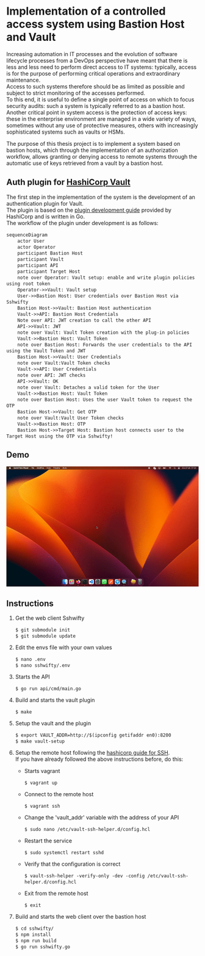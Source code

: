 # Implementation of a controlled access system using Bastion Host and Vault
Increasing automation in IT processes and the evolution of software lifecycle processes from a DevOps perspective have meant that there is less and less need to perform direct access to IT systems: typically, access is for the purpose of performing critical operations and extraordinary maintenance.  
Access to such systems therefore should be as limited as possible and subject to strict monitoring of the accesses performed.  
To this end, it is useful to define a single point of access on which to focus security audits: such a system is typically referred to as a bastion host.  
Another critical point in system access is the protection of access keys: these in the enterprise environment are managed in a wide variety of ways, sometimes without any use of protective measures, others with increasingly sophisticated systems such as vaults or HSMs.

The purpose of this thesis project is to implement a system based on bastion hosts, which through the implementation of an authorization workflow, allows granting or denying access to remote systems through the automatic use of keys retrieved from a vault by a bastion host.

## Auth plugin for [HashiCorp Vault](https://www.vaultproject.io/)
The first step in the implementation of the system is the development of an authentication plugin for Vault.  
The plugin is based on the [plugin development guide](https://www.vaultproject.io/docs/internals/plugins.html) provided by HashiCorp and is written in Go.  
The workflow of the plugin under development is as follows:
```mermaid
sequenceDiagram
    actor User
    actor Operator
    participant Bastion Host
    participant Vault
    participant API
    participant Target Host
    note over Operator: Vault setup: enable and write plugin policies using root token
    Operator->>Vault: Vault setup
    User->>Bastion Host: User credentials over Bastion Host via Sshwifty
    Bastion Host->>Vault: Bastion Host authentication
    Vault->>API: Bastion Host Credentials
    Note over API: JWT creation to call the other API
    API->>Vault: JWT 
    note over Vault: Vault Token creation with the plug-in policies
    Vault->>Bastion Host: Vault Token 
    note over Bastion Host: Forwards the user credentials to the API using the Vault Token and JWT
    Bastion Host->>Vault: User Credentials
    note over Vault:Vault Token checks
    Vault->>API: User Credentials
    note over API: JWT checks
    API->>Vault: OK
    note over Vault: Detaches a valid token for the User
    Vault->>Bastion Host: Vault Token
    note over Bastion Host: Uses the user Vault token to request the OTP
    Bastion Host->>Vault: Get OTP
    note over Vault:Vault User Token checks
    Vault->>Bastion Host: OTP
    Bastion Host->>Target Host: Bastion host connects user to the Target Host using the OTP via Sshwifty!

```

## Demo
![](./demo.gif)

## Instructions
1. Get the web client Sshwifty
    ```
    $ git submodule init
    $ git submodule update
    ```

2. Edit the envs file with your own values
    ```
    $ nano .env
    $ nano sshwifty/.env
    ```

3. Starts the API
    ```
    $ go run api/cmd/main.go
    ```

4. Build and starts the vault plugin
    ```
    $ make
    ```

5. Setup the vault and the plugin
    ```
    $ export VAULT_ADDR=http://$(ipconfig getifaddr en0):8200
    $ make vault-setup
    ```

6. Setup the remote host following the [hashicorp guide for SSH](https://learn.hashicorp.com/tutorials/vault/ssh-otp?in=vault/secrets-management).  
If you have already followed the above instructions before, do this:
    - Starts vagrant
        ```
        $ vagrant up
        ```

    - Connect to the remote host
        ```
        $ vagrant ssh
        ```

    - Change the 'vault_addr' variable with the address of your API
        ```
        $ sudo nano /etc/vault-ssh-helper.d/config.hcl
        ```

    - Restart the service
        ```
        $ sudo systemctl restart sshd
        ```

    - Verify that the configuration is correct

        ```
        $ vault-ssh-helper -verify-only -dev -config /etc/vault-ssh-helper.d/config.hcl
        ```
        
    - Exit from the remote host
        ```
        $ exit
        ```

7. Build and starts the web client over the bastion host
    ```
    $ cd sshwifty/
    $ npm install
    $ npm run build
    $ go run sshwifty.go
    ```